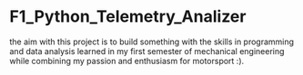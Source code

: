 # F1_Python_Telemetry_Analizer
the aim with this project is to build something with the skills in programming and data analysis learned in my first semester of mechanical engineering while combining my passion and enthusiasm for motorsport :).

